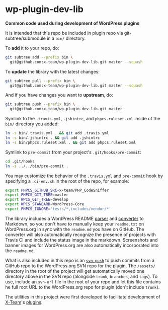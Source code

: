 wp-plugin-dev-lib
=================

**Common code used during development of WordPress plugins**

It is intended that this repo be included in plugin repo via git-subtree/submodule in a `bin/` directory.

To **add** it to your repo, do:

```bash
git subtree add --prefix bin \
  git@github.com:x-team/wp-plugin-dev-lib.git master --squash
```

To **update** the library with the latest changes:

```bash
git subtree pull --prefix bin \
  git@github.com:x-team/wp-plugin-dev-lib.git master --squash
```

And if you have changes you want to **upstream**, do:

```bash
git subtree push --prefix bin \
  git@github.com:x-team/wp-plugin-dev-lib.git master
```

Symlink to the `.travis.yml`, `.jshintrc`, and `phpcs.ruleset.xml` inside of the `bin/` directory you added:

```bash
ln -s bin/.travis.yml . && git add .travis.yml
ln -s bin/.jshintrc . && git add .jshintrc
ln -s bin/phpcs.ruleset.xml . && git add phpcs.ruleset.xml
```

Symlink to `pre-commit` from your project's `.git/hooks/pre-commit`:

```bash
cd .git/hooks
ln -s ../../bin/pre-commit .
```

You may customize the behavior of the `.travis.yml` and `pre-commit` hook by
specifying a `.ci-env.sh` in the root of the repo, for example:

```bash
export PHPCS_GITHUB_SRC=x-team/PHP_CodeSniffer
export PHPCS_GIT_TREE=master
export WPCS_GIT_TREE=develop
export WPCS_STANDARD=WordPress-Core
export PHPCS_IGNORE='tests/*,includes/vendor/*'
```

The library includes a WordPress README [parser](class-wordpress-readme-parser.php) and [converter](generate-markdown-readme) to Markdown,
so you don't have to manually keep your `readme.txt` on WordPress.org in sync with the `readme.md` you have on GitHub. The
converter will also automatically recognize the presence of projects with Travis CI and include the status image
in the markdown. Screenshots and banner images for WordPress.org are also automatically incorporated into the `readme.md`.

What is also included in this repo is an [`svn-push`](svn-push) to push commits from a GitHub repo to the WordPress.org SVN repo for the plugin.
The `/assets/` directory in the root of the project will get automatically moved one directory above in the SVN repo (alongside
`trunk`, `branches`, and `tags`). To use, include an `svn-url` file in the root of your repo and let this file contains he full root URL
to the WordPress.org repo for plugin (don't include `trunk`).

The utilities in this project were first developed to facilitate development of [X-Team](http://x-team.com/wordpress/)'s [plugins](http://profiles.wordpress.org/x-team/).
